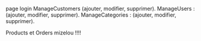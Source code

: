 page login
ManageCustomers  (ajouter, modifier, supprimer).
ManageUsers : (ajouter, modifier, supprimer).
ManageCategories : (ajouter, modifier, supprimer).



Products et Orders  mizelou !!!!
